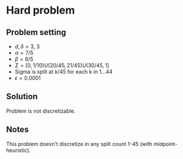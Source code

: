 # Hard problem 

## Problem setting
- $d, \delta = 3, \; 3$
- $\alpha=7/5$
- $\beta=8/5$
- $\Sigma=[0, 1/10) U (20/45, 21/45) U (30/45, 1]$
- Sigma is split at k/45 for each k in 1...44
- $\epsilon = 0.0001$

## Solution
Problem is not discretizable.








## Notes
This problem doesn't discretize in any split count 1-45 (with midpoint-heuristic).